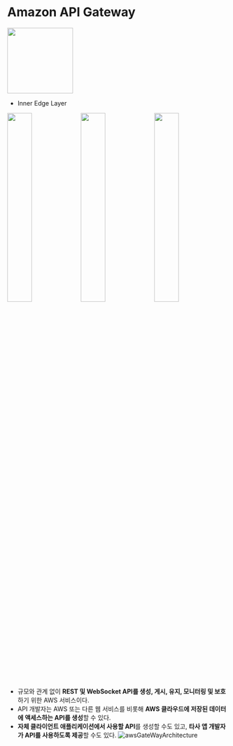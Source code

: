 # Amazon API Gateway
<img src="https://kagarlickij.com/wp-content/uploads/2019/03/aws-api-gateway-icon.png" width="150">

- Inner Edge Layer

<img src="https://image.slidesharecdn.com/winesoftsponsorparkjungsoo-180423065539/95/inner-edge-layer-aws-summit-seoul-2018-12-638.jpg?cb=1525832328" width="33.3%"><img src="https://image.slidesharecdn.com/winesoftsponsorparkjungsoo-180423065539/95/inner-edge-layer-aws-summit-seoul-2018-13-638.jpg?cb=1525832328" width="33.3%"><img src="https://image.slidesharecdn.com/winesoftsponsorparkjungsoo-180423065539/95/inner-edge-layer-aws-summit-seoul-2018-14-638.jpg?cb=1525832328" width="33.3%">

- 규모와 관계 없이 **REST 및 WebSocket API를 생성, 게시, 유지, 모니터링 및 보호**하기 위한 AWS 서비스이다.
- API 개발자는 AWS 또는 다른 웹 서비스를 비롯해 **AWS 클라우드에 저장된 데이터에 액세스하는 API를 생성**할 수 있다. 
- **자체 클라이언트 애플리케이션에서 사용할 API**를 생성할 수도 있고, **타사 앱 개발자가 API를 사용하도록 제공**할 수도 있다.
![awsGateWayArchitecture](https://docs.aws.amazon.com/ko_kr/apigateway/latest/developerguide/images/Product-Page-Diagram_Amazon-API-Gateway-How-Works.png)

